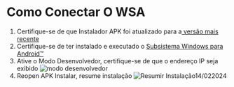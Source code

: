 # Como Conectar O WSA
1. Certifique-se de que Instalador APK foi atualizado para a[ versão mais recente](https://www.microsoft.com/store/productId/9P2JFQ43FPPG "APK Installer")
2. Certifique-se de ter instalado e executado o [Subsistema Windows para Android™](https://www.microsoft.com/store/productId/9P3395VX91NR)
3. Ative o Modo Desenvolvedor, certifique-se de que o endereço IP seja exibido ![modo desenvolvedor](https://raw.githubusercontent.com/Paving-Base/APK-Installer/screenshots/Documents/Tutorials/How%20To%20Connect%20WSA/Images/Snipaste_2022-10-02_19-02-09.png)
4. Reopen APK Instalar, resume instalação ![Resumir Instalação14/022024](https://raw.githubusercontent.com/Paving-Base/APK-Installer/screenshots/Documents/Tutorials/How%20To%20Connect%20WSA/Images/Snipaste_2022-10-02_17-34-04.png)
